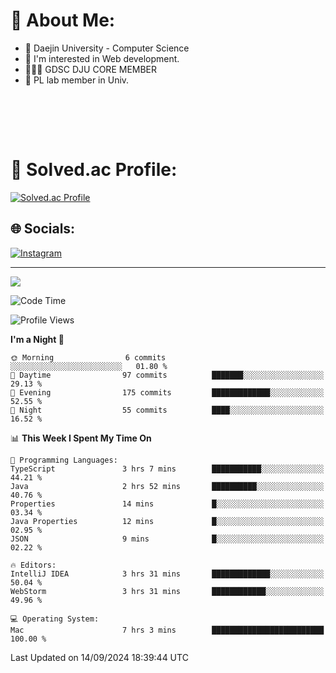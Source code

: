 # 💫 About Me:

<ul>
 <li> 🏫 Daejin University - Computer Science </li>
 <li> 👀 I'm interested in Web development.</li>
 <li> 🧑🏻‍💻 GDSC DJU CORE MEMBER </li>
 <li> 🧪 PL lab member in Univ. </li>
</ul>


<br><br>





<br>

# 💯 Solved.ac Profile: 
[![Solved.ac Profile](http://mazassumnida.wtf/api/v2/generate_badge?boj=jieunsse)](https://solved.ac/jieunsse/)
<br>


## 🌐 Socials:
[![Instagram](https://img.shields.io/badge/Instagram-%23E4405F.svg?logo=Instagram&logoColor=white)](https://instagram.com/jieunsse) 

---

[![](https://visitcount.itsvg.in/api?id=Jayden&label=Profile%20Views&color=3&icon=7&pretty=true)](https://visitcount.itsvg.in)


<!-- Proudly created with GPRM ( https://gprm.itsvg.in ) -->


<!--START_SECTION:waka-->
![Code Time](http://img.shields.io/badge/Code%20Time-500%20hrs%2010%20mins-blue)

![Profile Views](http://img.shields.io/badge/Profile%20Views-0-blue)

**I'm a Night 🦉** 

```text
🌞 Morning                6 commits           ░░░░░░░░░░░░░░░░░░░░░░░░░   01.80 % 
🌆 Daytime                97 commits          ███████░░░░░░░░░░░░░░░░░░   29.13 % 
🌃 Evening                175 commits         █████████████░░░░░░░░░░░░   52.55 % 
🌙 Night                  55 commits          ████░░░░░░░░░░░░░░░░░░░░░   16.52 % 
```


📊 **This Week I Spent My Time On** 

```text
💬 Programming Languages: 
TypeScript               3 hrs 7 mins        ███████████░░░░░░░░░░░░░░   44.21 % 
Java                     2 hrs 52 mins       ██████████░░░░░░░░░░░░░░░   40.76 % 
Properties               14 mins             █░░░░░░░░░░░░░░░░░░░░░░░░   03.34 % 
Java Properties          12 mins             █░░░░░░░░░░░░░░░░░░░░░░░░   02.95 % 
JSON                     9 mins              █░░░░░░░░░░░░░░░░░░░░░░░░   02.22 % 

🔥 Editors: 
IntelliJ IDEA            3 hrs 31 mins       █████████████░░░░░░░░░░░░   50.04 % 
WebStorm                 3 hrs 31 mins       ████████████░░░░░░░░░░░░░   49.96 % 

💻 Operating System: 
Mac                      7 hrs 3 mins        █████████████████████████   100.00 % 
```


 Last Updated on 14/09/2024 18:39:44 UTC
<!--END_SECTION:waka-->
